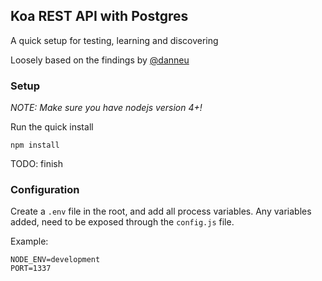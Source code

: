 ## Koa REST API with Postgres

A quick setup for testing, learning and discovering

Loosely based on the findings by [@danneu](https://github.com/danneu/koa-skeleton)


### Setup

*NOTE: Make sure you have nodejs version 4+!*

Run the quick install

`npm install`

TODO: finish

### Configuration

Create a `.env` file in the root, and add all process variables. Any variables added, need to be exposed through the `config.js` file.

Example:

    NODE_ENV=development
    PORT=1337
